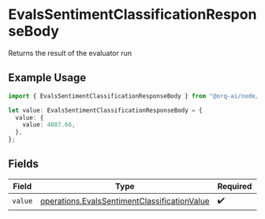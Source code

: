# EvalsSentimentClassificationResponseBody

Returns the result of the evaluator run

## Example Usage

```typescript
import { EvalsSentimentClassificationResponseBody } from "@orq-ai/node/models/operations";

let value: EvalsSentimentClassificationResponseBody = {
  value: {
    value: 4087.66,
  },
};
```

## Fields

| Field                                                                                                        | Type                                                                                                         | Required                                                                                                     | Description                                                                                                  |
| ------------------------------------------------------------------------------------------------------------ | ------------------------------------------------------------------------------------------------------------ | ------------------------------------------------------------------------------------------------------------ | ------------------------------------------------------------------------------------------------------------ |
| `value`                                                                                                      | [operations.EvalsSentimentClassificationValue](../../models/operations/evalssentimentclassificationvalue.md) | :heavy_check_mark:                                                                                           | N/A                                                                                                          |